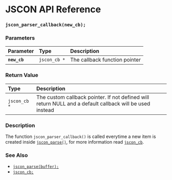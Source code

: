 # JSCON API Reference

### `jscon_parser_callback(new_cb);`

### Parameters

| Parameter | Type | Description |
| :--- | :--- | :--- |
|**`new_cb`**|`jscon_cb *`| The callback function pointer |

### Return Value

| Type | Description |
| :--- | :--- |
|`jscon_cb *`| The custom callback pointer. If not defined will return NULL and a default callback will be used instead |

### Description

The function `jscon_parser_callback()` is called everytime a new item is created inside [`jscon_parse()`](jscon_parse.md), for more information read [`jscon_cb`](jscon_cb.md).

### See Also

* [`jscon_parse(buffer);`](jscon_parse.md)
* [`jscon_cb;`](jscon_cb.md)
